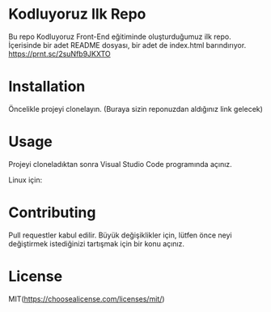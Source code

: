 # Kodluyoruz Ilk Repo
Bu repo Kodluyoruz Front-End eğitiminde oluşturduğumuz ilk repo. İçerisinde bir adet README dosyası, bir adet de index.html barındırıyor.
https://prnt.sc/2suNfb9JKXTO
# Installation
Öncelikle projeyi clonelayın. (Buraya sizin reponuzdan aldığınız link gelecek)

# Usage
Projeyi cloneladıktan sonra Visual Studio Code programında açınız.

Linux için:

# Contributing
Pull requestler kabul edilir. Büyük değişiklikler için, lütfen önce neyi değiştirmek istediğinizi tartışmak için bir konu açınız.

# License
MIT(https://choosealicense.com/licenses/mit/)
